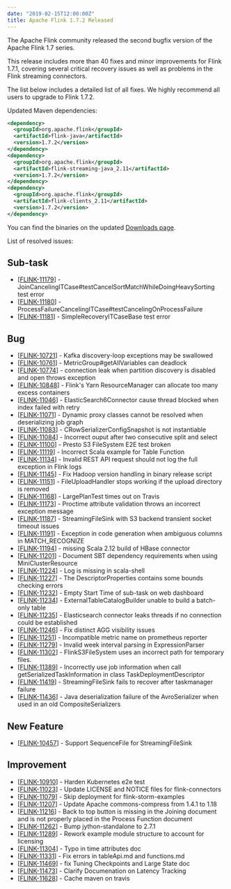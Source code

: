 ```yaml
---
date: "2019-02-15T12:00:00Z"
title: Apache Flink 1.7.2 Released
---
```


The Apache Flink community released the second bugfix version of the Apache Flink 1.7 series.

This release includes more than 40 fixes and minor improvements for Flink 1.7.1, covering several critical
recovery issues as well as problems in the Flink streaming connectors.

The list below includes a detailed list of all fixes.
We highly recommend all users to upgrade to Flink 1.7.2.

Updated Maven dependencies:

```xml
<dependency>
  <groupId>org.apache.flink</groupId>
  <artifactId>flink-java</artifactId>
  <version>1.7.2</version>
</dependency>
<dependency>
  <groupId>org.apache.flink</groupId>
  <artifactId>flink-streaming-java_2.11</artifactId>
  <version>1.7.2</version>
</dependency>
<dependency>
  <groupId>org.apache.flink</groupId>
  <artifactId>flink-clients_2.11</artifactId>
  <version>1.7.2</version>
</dependency>
```

You can find the binaries on the updated [Downloads page](/downloads.html).

List of resolved issues:

<h2>        Sub-task
</h2>
<ul>
<li>[<a href='https://issues.apache.org/jira/browse/FLINK-11179'>FLINK-11179</a>] -          JoinCancelingITCase#testCancelSortMatchWhileDoingHeavySorting test error
</li>
<li>[<a href='https://issues.apache.org/jira/browse/FLINK-11180'>FLINK-11180</a>] -         ProcessFailureCancelingITCase#testCancelingOnProcessFailure
</li>
<li>[<a href='https://issues.apache.org/jira/browse/FLINK-11181'>FLINK-11181</a>] -         SimpleRecoveryITCaseBase test error
</li>
</ul>
        
<h2>        Bug
</h2>
<ul>
<li>[<a href='https://issues.apache.org/jira/browse/FLINK-10721'>FLINK-10721</a>] -         Kafka discovery-loop exceptions may be swallowed
</li>
<li>[<a href='https://issues.apache.org/jira/browse/FLINK-10761'>FLINK-10761</a>] -         MetricGroup#getAllVariables can deadlock
</li>
<li>[<a href='https://issues.apache.org/jira/browse/FLINK-10774'>FLINK-10774</a>] -         connection leak when partition discovery is disabled and open throws exception
</li>
<li>[<a href='https://issues.apache.org/jira/browse/FLINK-10848'>FLINK-10848</a>] -         Flink&#39;s Yarn ResourceManager can allocate too many excess containers
</li>
<li>[<a href='https://issues.apache.org/jira/browse/FLINK-11046'>FLINK-11046</a>] -         ElasticSearch6Connector cause thread blocked when index failed with retry
</li>
<li>[<a href='https://issues.apache.org/jira/browse/FLINK-11071'>FLINK-11071</a>] -         Dynamic proxy classes cannot be resolved when deserializing job graph
</li>
<li>[<a href='https://issues.apache.org/jira/browse/FLINK-11083'>FLINK-11083</a>] -         CRowSerializerConfigSnapshot is not instantiable
</li>
<li>[<a href='https://issues.apache.org/jira/browse/FLINK-11084'>FLINK-11084</a>] -         Incorrect ouput after two consecutive split and select
</li>
<li>[<a href='https://issues.apache.org/jira/browse/FLINK-11100'>FLINK-11100</a>] -         Presto S3 FileSystem E2E test broken
</li>
<li>[<a href='https://issues.apache.org/jira/browse/FLINK-11119'>FLINK-11119</a>] -         Incorrect Scala example for Table Function
</li>
<li>[<a href='https://issues.apache.org/jira/browse/FLINK-11134'>FLINK-11134</a>] -         Invalid REST API request should not log the full exception in Flink logs
</li>
<li>[<a href='https://issues.apache.org/jira/browse/FLINK-11145'>FLINK-11145</a>] -         Fix Hadoop version handling in binary release script
</li>
<li>[<a href='https://issues.apache.org/jira/browse/FLINK-11151'>FLINK-11151</a>] -         FileUploadHandler stops working if the upload directory is removed
</li>
<li>[<a href='https://issues.apache.org/jira/browse/FLINK-11168'>FLINK-11168</a>] -         LargePlanTest times out on Travis
</li>
<li>[<a href='https://issues.apache.org/jira/browse/FLINK-11173'>FLINK-11173</a>] -         Proctime attribute validation throws an incorrect exception message
</li>
<li>[<a href='https://issues.apache.org/jira/browse/FLINK-11187'>FLINK-11187</a>] -         StreamingFileSink with S3 backend transient socket timeout issues 
</li>
<li>[<a href='https://issues.apache.org/jira/browse/FLINK-11191'>FLINK-11191</a>] -         Exception in code generation when ambiguous columns in MATCH_RECOGNIZE
</li>
<li>[<a href='https://issues.apache.org/jira/browse/FLINK-11194'>FLINK-11194</a>] -         missing Scala 2.12 build of HBase connector 
</li>
<li>[<a href='https://issues.apache.org/jira/browse/FLINK-11201'>FLINK-11201</a>] -         Document SBT dependency requirements when using MiniClusterResource
</li>
<li>[<a href='https://issues.apache.org/jira/browse/FLINK-11224'>FLINK-11224</a>] -         Log is missing in scala-shell
</li>
<li>[<a href='https://issues.apache.org/jira/browse/FLINK-11227'>FLINK-11227</a>] -         The DescriptorProperties contains some bounds checking errors
</li>
<li>[<a href='https://issues.apache.org/jira/browse/FLINK-11232'>FLINK-11232</a>] -         Empty Start Time of sub-task on web dashboard
</li>
<li>[<a href='https://issues.apache.org/jira/browse/FLINK-11234'>FLINK-11234</a>] -         ExternalTableCatalogBuilder unable to build a batch-only table
</li>
<li>[<a href='https://issues.apache.org/jira/browse/FLINK-11235'>FLINK-11235</a>] -         Elasticsearch connector leaks threads if no connection could be established
</li>
<li>[<a href='https://issues.apache.org/jira/browse/FLINK-11246'>FLINK-11246</a>] -         Fix distinct AGG visibility issues
</li>
<li>[<a href='https://issues.apache.org/jira/browse/FLINK-11251'>FLINK-11251</a>] -         Incompatible metric name on prometheus reporter
</li>
<li>[<a href='https://issues.apache.org/jira/browse/FLINK-11279'>FLINK-11279</a>] -         Invalid week interval parsing in ExpressionParser
</li>
<li>[<a href='https://issues.apache.org/jira/browse/FLINK-11302'>FLINK-11302</a>] -         FlinkS3FileSystem uses an incorrect path for temporary files.
</li>
<li>[<a href='https://issues.apache.org/jira/browse/FLINK-11389'>FLINK-11389</a>] -         Incorrectly use job information when call getSerializedTaskInformation in class TaskDeploymentDescriptor
</li>
<li>[<a href='https://issues.apache.org/jira/browse/FLINK-11419'>FLINK-11419</a>] -         StreamingFileSink fails to recover after taskmanager failure
</li>
<li>[<a href='https://issues.apache.org/jira/browse/FLINK-11436'>FLINK-11436</a>] -         Java deserialization failure of the AvroSerializer when used in an old CompositeSerializers
</li>
</ul>
        
<h2>        New Feature
</h2>
<ul>
<li>[<a href='https://issues.apache.org/jira/browse/FLINK-10457'>FLINK-10457</a>] -         Support SequenceFile for StreamingFileSink
</li>
</ul>
        
<h2>        Improvement
</h2>
<ul>
<li>[<a href='https://issues.apache.org/jira/browse/FLINK-10910'>FLINK-10910</a>] -         Harden Kubernetes e2e test
</li>
<li>[<a href='https://issues.apache.org/jira/browse/FLINK-11023'>FLINK-11023</a>] -         Update LICENSE and NOTICE files for flink-connectors
</li>
<li>[<a href='https://issues.apache.org/jira/browse/FLINK-11079'>FLINK-11079</a>] -         Skip deployment for flink-storm-examples
</li>
<li>[<a href='https://issues.apache.org/jira/browse/FLINK-11207'>FLINK-11207</a>] -         Update Apache commons-compress from 1.4.1 to 1.18
</li>
<li>[<a href='https://issues.apache.org/jira/browse/FLINK-11216'>FLINK-11216</a>] -         Back to top button is missing in the Joining document and is not properly placed in the Process Function document
</li>
<li>[<a href='https://issues.apache.org/jira/browse/FLINK-11262'>FLINK-11262</a>] -         Bump jython-standalone to 2.7.1
</li>
<li>[<a href='https://issues.apache.org/jira/browse/FLINK-11289'>FLINK-11289</a>] -         Rework example module structure to account for licensing
</li>
<li>[<a href='https://issues.apache.org/jira/browse/FLINK-11304'>FLINK-11304</a>] -         Typo in time attributes doc
</li>
<li>[<a href='https://issues.apache.org/jira/browse/FLINK-11331'>FLINK-11331</a>] -         Fix errors in tableApi.md and functions.md
</li>
<li>[<a href='https://issues.apache.org/jira/browse/FLINK-11469'>FLINK-11469</a>] -         fix  Tuning Checkpoints and Large State doc
</li>
<li>[<a href='https://issues.apache.org/jira/browse/FLINK-11473'>FLINK-11473</a>] -         Clarify Documenation on Latency Tracking
</li>
<li>[<a href='https://issues.apache.org/jira/browse/FLINK-11628'>FLINK-11628</a>] -         Cache maven on travis
</li>
</ul>
